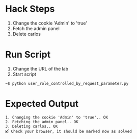 # Hack Steps

1. Change the cookie 'Admin' to 'true'
2. Fetch the admin panel
3. Delete carlos

# Run Script

1. Change the URL of the lab
2. Start script

```
~$ python user_role_controlled_by_request_parameter.py
```

# Expected Output

```
1. Changing the cookie 'Admin' to 'true'.. OK
2. Fetching the admin panel.. OK
3. Deleting carlos.. OK
🗹 Check your browser, it should be marked now as solved
```
